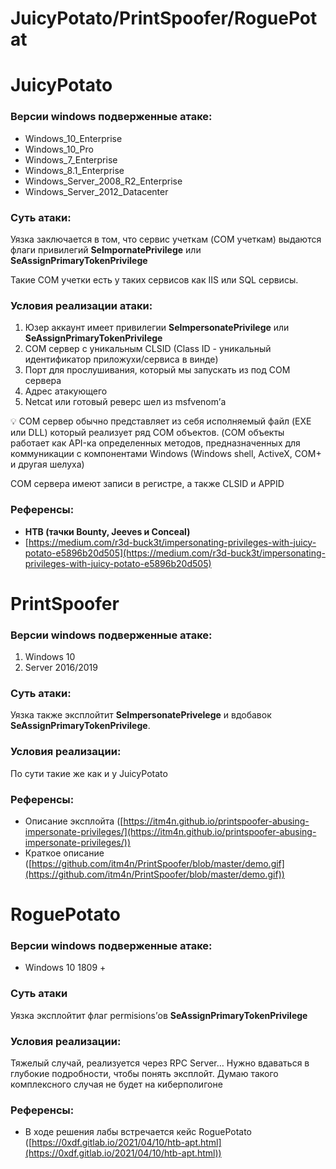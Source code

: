 # JuicyPotato/PrintSpoofer/RoguePotat

# JuicyPotato

### **Версии windows подверженные атаке:**

- Windows_10_Enterprise
- Windows_10_Pro
- Windows_7_Enterprise
- Windows_8.1_Enterprise
- Windows_Server_2008_R2_Enterprise
- Windows_Server_2012_Datacenter

### **Суть атаки:**

Уязка заключается в том, что сервис учеткам (COM учеткам) выдаются флаги привилегий  **SeImpornatePrivilege** или **SeAssignPrimaryTokenPrivilege**

Такие COM учетки есть у таких сервисов как IIS или SQL сервисы.

### Условия реализации атаки:

1. Юзер аккаунт имеет привилегии **SeImpersonatePrivilege** или **SeAssignPrimaryTokenPrivilege**
2. COM сервер с уникальным CLSID (Class ID - уникальный идентификатор приложухи/сервиса в винде)
3. Порт для прослушивания, который мы запускать из под COM сервера
4. Адрес атакующего
5. Netcat или готовый реверс шел из msfvenom’а

<aside>
💡 COM сервер обычно представляет из себя исполняемый файл (EXE или DLL) который реализует ряд COM объектов. (COM объекты работает как API-ка определенных методов, предназначенных для коммуникации с компонентами Windows (Windows shell, ActiveX, COM+ и другая шелуха)

COM сервера имеют записи в регистре, а также CLSID и APPID

</aside>

### Референсы:

- **HTB (тачки Bounty, Jeeves и Conceal)**
- [https://medium.com/r3d-buck3t/impersonating-privileges-with-juicy-potato-e5896b20d505](https://medium.com/r3d-buck3t/impersonating-privileges-with-juicy-potato-e5896b20d505)

# PrintSpoofer

### **Версии windows подверженные атаке:**

1. Windows 10
2. Server 2016/2019

### Суть атаки:

Уязка также эксплойтит **SeImpersonatePrivelege** и вдобавок **SeAssignPrimaryTokenPrivilege**.

### Условия реализации:

По сути такие же как и у JuicyPotato

### Референсы:

- Описание эксплойта ([https://itm4n.github.io/printspoofer-abusing-impersonate-privileges/](https://itm4n.github.io/printspoofer-abusing-impersonate-privileges/))
- Краткое описание ([https://github.com/itm4n/PrintSpoofer/blob/master/demo.gif](https://github.com/itm4n/PrintSpoofer/blob/master/demo.gif))

# RoguePotato

### Версии windows подверженные атаке:

- Windows 10 1809 +

### Суть атаки

Уязка эксплойтит флаг permisions’ов **SeAssignPrimaryTokenPrivilege**

### **Условия реализации:**

Тяжелый случай, реализуется через RPC Server… Нужно вдаваться в глубокие подробности, чтобы понять эксплойт. Думаю такого комплексного случая не будет на киберполигоне

### Референсы:

- В ходе решения лабы встречается кейс RoguePotato ([https://0xdf.gitlab.io/2021/04/10/htb-apt.html](https://0xdf.gitlab.io/2021/04/10/htb-apt.html))